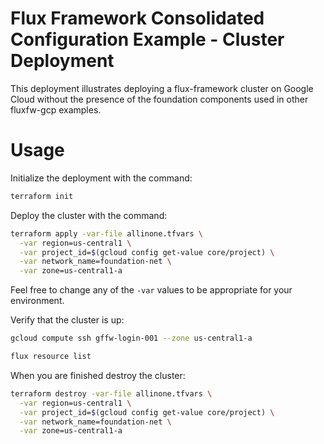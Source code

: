# Flux Framework Consolidated Configuration Example - Cluster Deployment

This deployment illustrates deploying a flux-framework cluster on Google Cloud without the presence of the 
foundation components used in other fluxfw-gcp examples.

# Usage

Initialize the deployment with the command:

```bash
terraform init
```

Deploy the cluster with the command:

```bash
terraform apply -var-file allinone.tfvars \
  -var region=us-central1 \
  -var project_id=$(gcloud config get-value core/project) \
  -var network_name=foundation-net \
  -var zone=us-central1-a
```

Feel free to change any of the `-var` values to be appropriate for your environment.

Verify that the cluster is up:

```bash
gcloud compute ssh gffw-login-001 --zone us-central1-a
```

```bash
flux resource list
```

When you are finished destroy the cluster:

```bash
terraform destroy -var-file allinone.tfvars \
  -var region=us-central1 \
  -var project_id=$(gcloud config get-value core/project) \
  -var network_name=foundation-net \
  -var zone=us-central1-a
```
